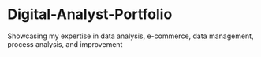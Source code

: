 # Digital-Analyst-Portfolio
Showcasing my expertise in data analysis, e-commerce, data management, process analysis, and improvement
